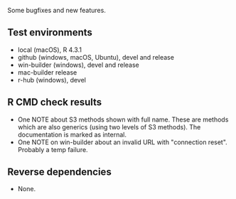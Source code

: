 
Some bugfixes and new features.

## Test environments

* local (macOS), R 4.3.1
* github (windows, macOS, Ubuntu), devel and release
* win-builder (windows), devel and release
* mac-builder release
* r-hub (windows), devel

## R CMD check results

* One NOTE about S3 methods shown with full name. These are methods which
  are also generics (using two levels of S3 methods). The documentation is
  marked as internal.
* One NOTE on win-builder about an invalid URL with "connection reset". 
  Probably a temp failure.

## Reverse dependencies

* None.
